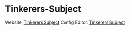 # Tinkerers-Subject

Website: [Tinkerers Subject](https://myzbai.github.io/Tinkerers-Subject)
Config Editor: [Tinkerers Subject](https://myzbai.github.io/Tinkerers-Subject/public/html/config-editor.html)

